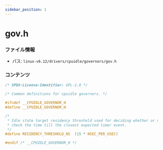 ```yaml
---
sidebar_position: 1
---
```

# gov.h

### ファイル情報

- パス: `linux-v6.12/drivers/cpuidle/governors/gov.h`

### コンテンツ

```h
/* SPDX-License-Identifier: GPL-2.0 */

/* Common definitions for cpuidle governors. */

#ifndef __CPUIDLE_GOVERNOR_H
#define __CPUIDLE_GOVERNOR_H

/*
 * Idle state target residency threshold used for deciding whether or not to
 * check the time till the closest expected timer event.
 */
#define RESIDENCY_THRESHOLD_NS	(15 * NSEC_PER_USEC)

#endif /* __CPUIDLE_GOVERNOR_H */

```
